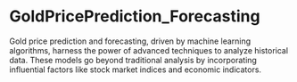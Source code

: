 # GoldPricePrediction_Forecasting
Gold price prediction and forecasting, driven by machine learning algorithms, harness the power of advanced techniques to analyze historical data. These models go beyond traditional analysis by incorporating influential factors like stock market indices and economic indicators.
